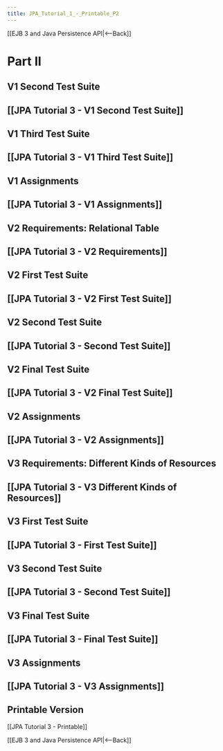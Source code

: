 ```yaml
---
title: JPA_Tutorial_1_-_Printable_P2
---
```

[[EJB 3 and Java Persistence API|<--Back]]
# Part II

## V1 Second Test Suite
[[JPA Tutorial 3 - V1 Second Test Suite]]
----
## V1 Third Test Suite
[[JPA Tutorial 3 - V1 Third Test Suite]]
----
## V1 Assignments
[[JPA Tutorial 3 - V1 Assignments]]
----
## V2 Requirements: Relational Table
[[JPA Tutorial 3 - V2 Requirements]]
----
## V2 First Test Suite
[[JPA Tutorial 3 - V2 First Test Suite]]
----
## V2 Second Test Suite
[[JPA Tutorial 3 - Second Test Suite]]
----
## V2 Final Test Suite
[[JPA Tutorial 3 - V2 Final Test Suite]]
----
## V2 Assignments
[[JPA Tutorial 3 - V2 Assignments]]
----
## V3 Requirements: Different Kinds of Resources
[[JPA Tutorial 3 - V3 Different Kinds of Resources]]
----
## V3 First Test Suite
[[JPA Tutorial 3 - First Test Suite]]
----
## V3 Second Test Suite
[[JPA Tutorial 3 - Second Test Suite]]
----
## V3 Final Test Suite
[[JPA Tutorial 3 - Final Test Suite]]
----
## V3 Assignments
[[JPA Tutorial 3 - V3 Assignments]]
----
## Printable Version
[[JPA Tutorial 3 - Printable]]

[[EJB 3 and Java Persistence API|<--Back]]
 